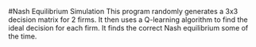 #Nash Equilibrium Simulation
This program randomly generates a 3x3 decision matrix for 2 firms. It then uses a Q-learning algorithm to find the ideal decision for each firm.
It finds the correct Nash equilibrium some of the time.
